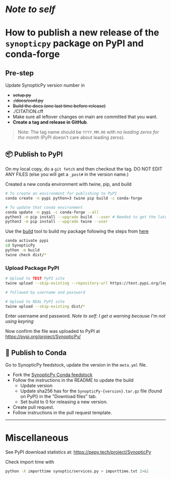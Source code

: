 # _Note to self_
# How to publish a new release of the `synopticpy` package on PyPI and conda-forge

## Pre-step

Update SynopticPy version number in

- ~~setup.py~~
- ~~./docs/conf.py~~
- ~~Build the docs (one last time before release)~~
- ./CITATION.cff
- Make sure all leftover changes on main are committed that you want. 
- **Create a tag and release in GitHub**. 

> Note: The tag name should be `YYYY.MM.00` with _no leading zeros for the month_ (PyPI doesn't care about leading zeros).


## 📦 Publish to PyPI

On my local copy, do a `git fetch` and then checkout the tag. DO NOT EDIT ANY FILES (else you will get a `_post#` in the version name.)

Created a new conda environment with twine, pip, and build

```bash
# To create an environment for publishing to PyPI
conda create -n pypi python=3 twine pip build -c conda-forge

# To update that conda environment
conda update -n pypi -c conda-forge --all
python3 -m pip install --upgrade build  --user # Needed to get the latest version of build (0.10+)
python3 -m pip install --upgrade twine --user
```

Use the [build](https://github.com/pypa/build) tool to build my package following the steps from [here](https://towardsdatascience.com/how-to-package-your-python-code-df5a7739ab2e)

```bash
conda activate pypi
cd SynopticPy
python -m build
twine check dist/*
```

### Upload Package PyPI

```bash
# Upload to TEST PyPI site
twine upload --skip-existing --repository-url https://test.pypi.org/legacy/ dist/*

# followed by username and password
```

```bash
# Upload to REAL PyPI site
twine upload --skip-existing dist/*

```
Enter username and password. _Note to self: I get a warning because I'm not using keyring_

Now confirm the file was uploaded to PyPI at <https://pypi.org/project/SynopticPy/>

## 🐍 Publish to Conda

Go to SynopticPy feedstock, update the version in the `meta.yml` file.

- Fork the [SynopticPy Conda feedstock](https://github.com/conda-forge/SynopticPy-feedstock)
- Follow the instructions in the README to update the build
    - Update version
    - Update sha256 has for the `SynopticPy-{version}.tar.gz` file (found on PyPI) in the "Download files" tab.
    - Set build to 0 for releasing a new version.
- Create pull request.
- Follow instructions in the pull request template.

---

# Miscellaneous

See PyPI download statistics at: https://pepy.tech/project/SynopticPy

Check import time with

```bash
python -X importtime synoptic/services.py > importtime.txt 2>&1
```
